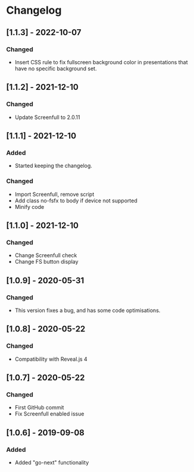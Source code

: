 # Changelog

## [1.1.3] - 2022-10-07

### Changed
- Insert CSS rule to fix fullscreen background color in presentations that have no specific background set.


## [1.1.2] - 2021-12-10

### Changed
- Update Screenfull to 2.0.11


## [1.1.1] - 2021-12-10

### Added
- Started keeping the changelog.

### Changed
- Import Screenfull, remove script
- Add class no-fsfx to body if device not supported
- Minify code


## [1.1.0] - 2021-12-10

### Changed
- Change Screenfull check
- Change FS button display


## [1.0.9] - 2020-05-31

### Changed
- This version fixes a bug, and has some code optimisations.



## [1.0.8] - 2020-05-22

### Changed
- Compatibility with Reveal.js 4


## [1.0.7] - 2020-05-22

### Changed
- First GitHub commit
- Fix Screenfull enabled issue


## [1.0.6] - 2019-09-08

### Added
- Added "go-next" functionality

